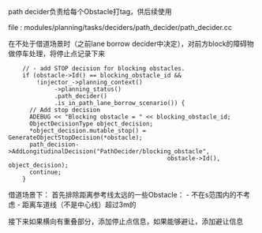 
path decider负责给每个Obstacle打tag，供后续使用
<!-- more -->
file : modules/planning/tasks/deciders/path_decider/path_decider.cc


在不处于借道场景时（之前lane borrow decider中决定），对前方block的障碍物做停车处理，将停止点记录下来
```
    // - add STOP decision for blocking obstacles.
    if (obstacle->Id() == blocking_obstacle_id &&
        !injector_->planning_context()
             ->planning_status()
             .path_decider()
             .is_in_path_lane_borrow_scenario()) {
      // Add stop decision
      ADEBUG << "Blocking obstacle = " << blocking_obstacle_id;
      ObjectDecisionType object_decision;
      *object_decision.mutable_stop() = GenerateObjectStopDecision(*obstacle);
      path_decision->AddLongitudinalDecision("PathDecider/blocking_obstacle",
                                             obstacle->Id(), object_decision);
      continue;
    }
```

借道场景下：
首先排除距离参考线太远的一些Obstacle：
     - 不在s范围内的不考虑
     -  距离车道线（不是中心线）超过3m的

接下来如果横向有重叠部分，添加停止点信息，如果能够避让，添加避让信息

